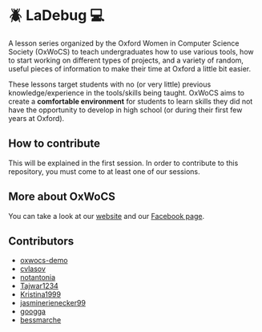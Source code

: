 # :beetle: LaDebug :computer:
A lesson series organized by the Oxford Women in Computer Science Society (OxWoCS) to teach undergraduates how to use various tools, how to start working on different types of projects, and a variety of random, useful pieces of information to make their time at Oxford a little bit easier.

These lessons target students with no (or very little) previous knowledge/experience in the tools/skills being taught. OxWoCS aims to create a **comfortable environment** for students to learn skills they did not have the opportunity to develop in high school (or during their first few years at Oxford).

## How to contribute
This will be explained in the first session. In order to contribute to this repository, you must come to at least one of our sessions.

## More about OxWoCS
You can take a look at our [website](www.cs.ox.ac.uk/societies/women) and our [Facebook page](www.facebook.com/OxWoCS).

## Contributors
 - [oxwocs-demo](https://github.com/oxwocs-demo)
 - [cvlasov](https://github.com/cvlasov)
 - [notantonia](https://github.com/notantonia)
 - [Tajwar1234](https://github.com/Tajwar1234)
 - [Kristina1999](https://github.com/Kristina1999)
 - [jasminerienecker99](https://github.com/jasminerienecker99)
 - [googga](https://github.com/Googga)
 - [bessmarche](https://github.com/bessmarche)
 

